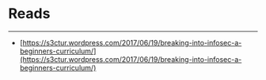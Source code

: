 # Reads

---

- [https://s3ctur.wordpress.com/2017/06/19/breaking-into-infosec-a-beginners-curriculum/](https://s3ctur.wordpress.com/2017/06/19/breaking-into-infosec-a-beginners-curriculum/)